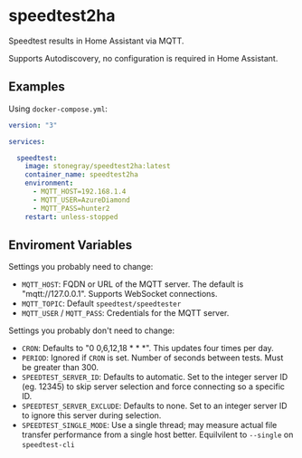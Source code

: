 # speedtest2ha
Speedtest results in Home Assistant via MQTT.

Supports Autodiscovery, no configuration is required in Home Assistant.

## Examples

Using `docker-compose.yml`:
```yml
version: "3"

services:

  speedtest:
    image: stonegray/speedtest2ha:latest
    container_name: speedtest2ha
    environment:
      - MQTT_HOST=192.168.1.4
      - MQTT_USER=AzureDiamond
      - MQTT_PASS=hunter2
    restart: unless-stopped
```

## Enviroment Variables

Settings you probably need to change:
- `MQTT_HOST`: FQDN or URL of the MQTT server. The default is "mqtt://127.0.0.1". Supports WebSocket connections.
- `MQTT_TOPIC`: Default `speedtest/speedtester`
- `MQTT_USER` / `MQTT_PASS`: Credentials for the MQTT server.

Settings you probably don't need to change:

- `CRON`: Defaults to "0 0,6,12,18 * * *". This updates four times per day.
- `PERIOD`: Ignored if `CRON` is set. Number of seconds between tests. Must be greater than 300.
- `SPEEDTEST_SERVER_ID`: Defaults to automatic. Set to the integer server ID (eg. 12345) to skip server selection and force connecting so a specific ID.
- `SPEEDTEST_SERVER_EXCLUDE`: Defaults to none. Set to an integer server ID to ignore this server during selection. 
- `SPEEDTEST_SINGLE_MODE`: Use a single thread; may measure actual file transfer performance from a single host better. Equilvilent to `--single` on `speedtest-cli`

